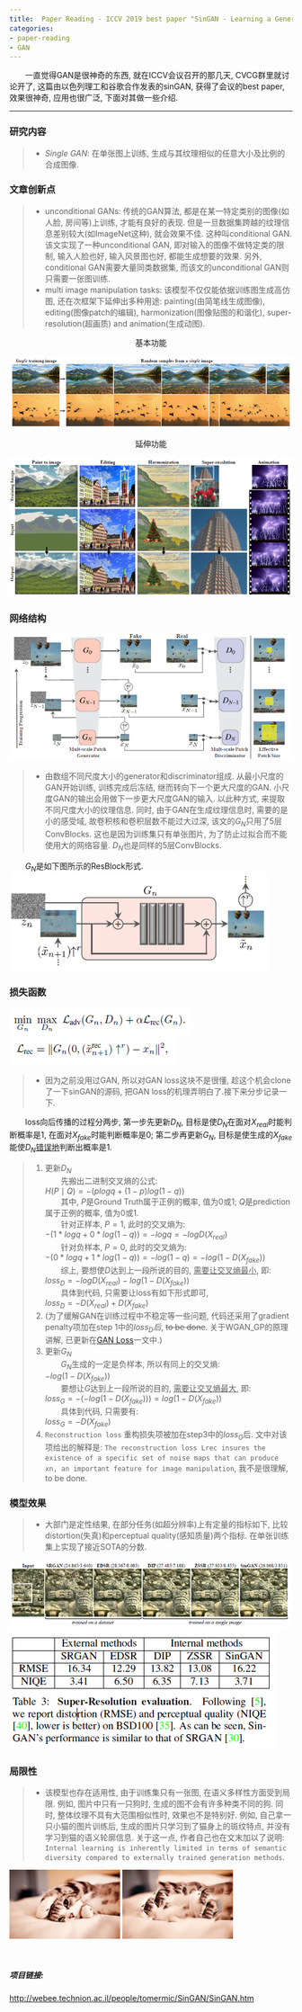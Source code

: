 ```yaml
---
title:  Paper Reading - ICCV 2019 best paper "SinGAN - Learning a Generative Model from a Single Natural Image"
categories:
- paper-reading
- GAN
---
```


&emsp;&emsp;一直觉得GAN是很神奇的东西, 就在ICCV会议召开的那几天, CVCG群里就讨论开了, 这篇由以色列理工和谷歌合作发表的sinGAN, 获得了会议的best paper, 效果很神奇, 应用也很广泛, 下面对其做一些介绍.

***
### 研究内容
>+ *Single GAN*: 在单张图上训练, 生成与其纹理相似的任意大小及比例的合成图像.
>

### 文章创新点
>+ unconditional GANs: 传统的GAN算法, 都是在某一特定类别的图像(如人脸, 房间等)上训练, 才能有良好的表现. 但是一旦数据集跨越的纹理信息差别较大(如ImageNet这种), 就会效果不佳. 这种叫conditional GAN. 该文实现了一种unconditional GAN, 即对输入的图像不做特定类的限制, 输入人脸也好, 输入风景图也好, 都能生成想要的效果. 另外, conditional GAN需要大量同类数据集, 而该文的unconditional GAN则只需要一张图训练.
>+ multi image manipulation tasks: 该模型不仅仅能依据训练图生成高仿图, 还在次框架下延伸出多种用途: painting(由简笔线生成图像), editing(图像patch的编辑), harmonization(图像贴图的和谐化), super-resolution(超画质) and animation(生成动图).
>
<center>基本功能</center>

![](/assets/images/sinGAN/1.png)
<center>延伸功能</center>

![](/assets/images/sinGAN/2.png)

### 网络结构
![](/assets/images/sinGAN/3.png)
>+ 由数组不同尺度大小的generator和discriminator组成. 从最小尺度的GAN开始训练, 训练完成后冻结, 继而转向下一个更大尺度的GAN. 小尺度GAN的输出会用做下一步更大尺度GAN的输入. 以此种方式, 来提取不同尺度大小的纹理信息. 同时, 由于GAN在生成纹理信息时, 需要的是小的感受域, 故卷积核和卷积层数不能过大过深, 该文的$G_N$只用了5层ConvBlocks. 这也是因为训练集只有单张图片, 为了防止过拟合而不能使用大的网络容量. $D_N$也是同样的5层ConvBlocks.

&emsp;&emsp;$G_N$是如下图所示的ResBlock形式.
![](/assets/images/sinGAN/4.png)


### 损失函数
![](/assets/images/sinGAN/5.png)
![](/assets/images/sinGAN/6.png)
>+ 因为之前没用过GAN, 所以对GAN loss这块不是很懂, 趁这个机会clone了一下sinGAN的源码, 把GAN loss的机理弄明白了.接下来分步记录一下.

&emsp;&emsp;loss向后传播的过程分两步, 第一步先更新$D_N$, 目标是使$D_N$在面对$X_{real}$时能判断概率是1, 在面对$X_{fake}$时能判断概率是0; 第二步再更新$G_N$, 目标是使生成的$X_{fake}$能使$D_N$<u>错误地</u>判断出概率是1.
>1. 更新$D_N$  
&emsp;&emsp;先搬出二进制交叉熵的公式:  
$H(P \mid Q) = -( plogq + (1-p)log(1-q) )$  
&emsp;&emsp;其中, $P$是Ground Truth属于正例的概率, 值为0或1; $Q$是prediction属于正例的概率, 值为0或1.  
&emsp;&emsp;针对正样本, $P=1$, 此时的交叉熵为:  
$-( 1 \ast logq + 0 \ast log(1-q) ) = -logq = -logD(X_{real})$  
&emsp;&emsp;针对负样本, $P=0$, 此时的交叉熵为:  
$-( 0 \ast logq + 1 \ast log(1-q) ) = -log(1-q) = -log(1-D(X_{fake}))$  
&emsp;&emsp;综上, 要想使$D$达到上一段所说的目的, <u>需要让交叉熵最小</u>, 即:  
$loss_{D} = -logD(X_{real}) - log(1-D(X_{fake}))$  
&emsp;&emsp;具体到代码, 只需要让loss有如下形式即可,  
$loss_{D} = -D(X_{real}) + D(X_{fake})$  
>2. (为了缓解GAN在训练过程中不稳定等一些问题, 代码还采用了gradient penalty项加在step 1中的$loss_{D}后$, ~~to be done~~. 关于WGAN_GP的原理讲解, 已更新在[GAN Loss](https://fengweiustc.github.io/gan/2019/11/04/GANloss/#)一文中.)  
>3. 更新$G_N$  
&emsp;&emsp;$G_N$生成的一定是负样本, 所以有同上的交叉熵:  
$-log(1-D(X_{fake}))$  
&emsp;&emsp;要想让$G$达到上一段所说的目的, <u>需要让交叉熵最大</u>, 即:   
$loss_{G} = -(-log(1-D(X_{fake}))) = log(1-D(X_{fake}))$  
&emsp;&emsp;具体到代码, 只需要有:  
$loss_{G} = -D(X_{fake})$  
>4. `Reconstruction loss` 重构损失项被加在step3中的$loss_{G}$后. 文中对该项给出的解释是: `The reconstruction loss Lrec insures the existence of a specific set of noise maps that can produce xn, an important feature for image manipulation`, 我不是很理解, to be done.



### 模型效果
>+ 大部门是定性结果, 在部分任务(如超分辨率)上有定量的指标如下, 比较distortion(失真)和perceptual quality(感知质量)两个指标. 在单张训练集上实现了接近SOTA的分数.

![](/assets/images/sinGAN/7.png)
![](/assets/images/sinGAN/8.png)

### 局限性
>+ 该模型也存在适用性, 由于训练集只有一张图, 在语义多样性方面受到局限. 例如, 图片中只有一只狗时, 生成的图不会有许多种类不同的狗. 同时, 整体纹理不具有大范围相似性时, 效果也不是特别好. 例如, 自己拿一只小猫的图片训练后, 生成的图片只学习到了猫身上的斑纹特点, 并没有学习到猫的语义轮廓信息. 关于这一点, 作者自己也在文末加以了说明: `Internal learning is inherently limited in terms of semantic diversity compared to externally trained generation methods`.
 
![](/assets/images/sinGAN/9.png)
![](/assets/images/sinGAN/10.png)

<br
/>
##### 项目链接:
<http://webee.technion.ac.il/people/tomermic/SinGAN/SinGAN.htm>



